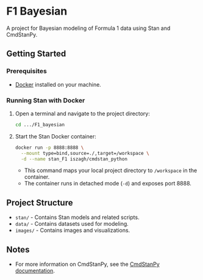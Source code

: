 # F1 Bayesian

A project for Bayesian modeling of Formula 1 data using Stan and CmdStanPy.

## Getting Started

### Prerequisites

- [Docker](https://www.docker.com/get-started) installed on your machine.

### Running Stan with Docker

1. Open a terminal and navigate to the project directory:

   ```bash
   cd .../F1_bayesian
   ```

2. Start the Stan Docker container:

   ```bash
   docker run -p 8888:8888 \
     --mount type=bind,source=./,target=/workspace \
     -d --name stan_F1 iszagh/cmdstan_python
   ```

   - This command maps your local project directory to `/workspace` in the container.
   - The container runs in detached mode (`-d`) and exposes port 8888.

## Project Structure

- `stan/` - Contains Stan models and related scripts.
- `data/` - Contains datasets used for modeling.
- `images/` - Contains images and visualizations.

## Notes

- For more information on CmdStanPy, see the [CmdStanPy documentation](https://cmdstanpy.readthedocs.io/).
